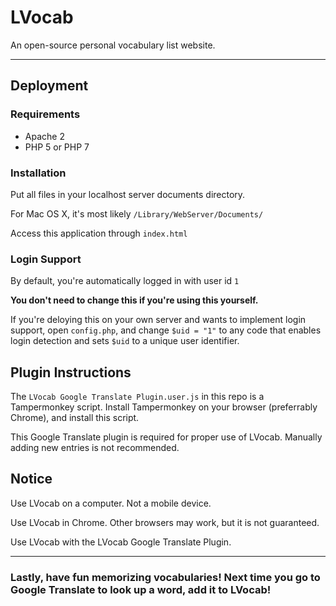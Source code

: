 # LVocab
An open-source personal vocabulary list website.

---

## Deployment

### Requirements

- Apache 2
- PHP 5 or PHP 7

### Installation

Put all files in your localhost server documents directory.

For Mac OS X, it's most likely `/Library/WebServer/Documents/`

Access this application through `index.html`

### Login Support

By default, you're automatically logged in with user id `1`

**You don't need to change this if you're using this yourself.**

If you're deloying this on your own server and wants to implement login support, open `config.php`, and change `$uid = "1"` to any code that enables login detection and sets `$uid` to a unique user identifier.

## Plugin Instructions

The `LVocab Google Translate Plugin.user.js` in this repo is a Tampermonkey script. Install Tampermonkey on your browser (preferrably Chrome), and install this script.

This Google Translate plugin is required for proper use of LVocab. Manually adding new entries is not recommended.

## Notice

Use LVocab on a computer. Not a mobile device.

Use LVocab in Chrome. Other browsers may work, but it is not guaranteed.

Use LVocab with the LVocab Google Translate Plugin.

---

### Lastly, have fun memorizing vocabularies! Next time you go to Google Translate to look up a word, add it to LVocab! 

